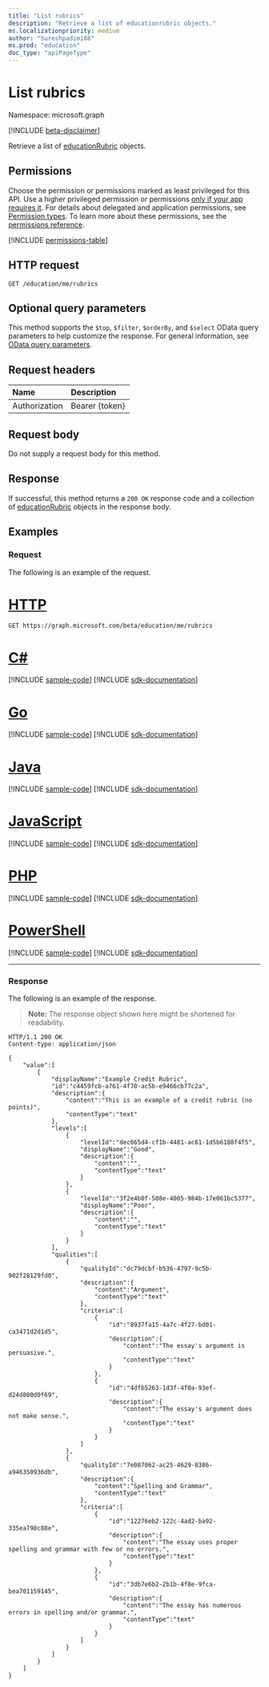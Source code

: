 ```yaml
---
title: "List rubrics"
description: "Retrieve a list of educationrubric objects."
ms.localizationpriority: medium
author: "Sureshpadimi88"
ms.prod: "education"
doc_type: "apiPageType"
---
```


# List rubrics

Namespace: microsoft.graph

[!INCLUDE [beta-disclaimer](../../includes/beta-disclaimer.md)]

Retrieve a list of [educationRubric](../resources/educationrubric.md) objects.

## Permissions

Choose the permission or permissions marked as least privileged for this API. Use a higher privileged permission or permissions [only if your app requires it](/graph/permissions-overview#best-practices-for-using-microsoft-graph-permissions). For details about delegated and application permissions, see [Permission types](/graph/permissions-overview#permission-types). To learn more about these permissions, see the [permissions reference](/graph/permissions-reference).

<!-- { "blockType": "permissions", "name": "educationuser_list_rubrics" } -->
[!INCLUDE [permissions-table](../includes/permissions/educationuser-list-rubrics-permissions.md)]

## HTTP request

<!-- { "blockType": "ignored" } -->

```http
GET /education/me/rubrics
```

## Optional query parameters

This method supports the `$top`, `$filter`, `$orderBy`, and `$select` OData query parameters to help customize the response. For general information, see [OData query parameters](/graph/query-parameters).

## Request headers

| Name      |Description|
|:----------|:----------|
| Authorization | Bearer {token} |

## Request body

Do not supply a request body for this method.

## Response

If successful, this method returns a `200 OK` response code and a collection of [educationRubric](../resources/educationrubric.md) objects in the response body.

## Examples

### Request

The following is an example of the request.

# [HTTP](#tab/http)
<!-- {
  "blockType": "request",
  "name": "get_rubrics"
}-->

```msgraph-interactive
GET https://graph.microsoft.com/beta/education/me/rubrics
```

# [C#](#tab/csharp)
[!INCLUDE [sample-code](../includes/snippets/csharp/get-rubrics-csharp-snippets.md)]
[!INCLUDE [sdk-documentation](../includes/snippets/snippets-sdk-documentation-link.md)]

# [Go](#tab/go)
[!INCLUDE [sample-code](../includes/snippets/go/get-rubrics-go-snippets.md)]
[!INCLUDE [sdk-documentation](../includes/snippets/snippets-sdk-documentation-link.md)]

# [Java](#tab/java)
[!INCLUDE [sample-code](../includes/snippets/java/get-rubrics-java-snippets.md)]
[!INCLUDE [sdk-documentation](../includes/snippets/snippets-sdk-documentation-link.md)]

# [JavaScript](#tab/javascript)
[!INCLUDE [sample-code](../includes/snippets/javascript/get-rubrics-javascript-snippets.md)]
[!INCLUDE [sdk-documentation](../includes/snippets/snippets-sdk-documentation-link.md)]

# [PHP](#tab/php)
[!INCLUDE [sample-code](../includes/snippets/php/get-rubrics-php-snippets.md)]
[!INCLUDE [sdk-documentation](../includes/snippets/snippets-sdk-documentation-link.md)]

# [PowerShell](#tab/powershell)
[!INCLUDE [sample-code](../includes/snippets/powershell/get-rubrics-powershell-snippets.md)]
[!INCLUDE [sdk-documentation](../includes/snippets/snippets-sdk-documentation-link.md)]

---

### Response

The following is an example of the response.

> **Note:** The response object shown here might be shortened for readability.

<!-- {
  "blockType": "response",
  "truncated": true,
  "@odata.type": "microsoft.graph.educationRubric",
  "isCollection": true
} -->

```http
HTTP/1.1 200 OK
Content-type: application/json

{
    "value":[
        {
            "displayName":"Example Credit Rubric",
            "id":"c4459fcb-a761-4f70-ac5b-e9466cb77c2a",
            "description":{
                "content":"This is an example of a credit rubric (no points)",
                "contentType":"text"
            },
            "levels":[
                {
                    "levelId":"dec665d4-cf1b-4481-ac61-1d5b6188f4f5",
                    "displayName":"Good",
                    "description":{
                        "content":"",
                        "contentType":"text"
                    }
                },
                {
                    "levelId":"3f2e4b0f-508e-4005-984b-17e061bc5377",
                    "displayName":"Poor",
                    "description":{
                        "content":"",
                        "contentType":"text"
                    }
                }
            ],
            "qualities":[
                {
                    "qualityId":"dc79dcbf-b536-4797-9c5b-902f28129fd0",
                    "description":{
                        "content":"Argument",
                        "contentType":"text"
                    },
                    "criteria":[
                        {
                            "id":"8937fa15-4a7c-4f27-bd01-ca3471d2d1d5",
                            "description":{
                                "content":"The essay's argument is persuasive.",
                                "contentType":"text"
                            }
                        },
                        {
                            "id":"4dfb5263-1d3f-4f0a-93ef-d24d800d0f69",
                            "description":{
                                "content":"The essay's argument does not make sense.",
                                "contentType":"text"
                            }
                        }
                    ]
                },
                {
                    "qualityId":"7e087062-ac25-4629-8386-a946350936db",
                    "description":{
                        "content":"Spelling and Grammar",
                        "contentType":"text"
                    },
                    "criteria":[
                        {
                            "id":"12276eb2-122c-4ad2-ba92-335ea798c88e",
                            "description":{
                                "content":"The essay uses proper spelling and grammar with few or no errors.",
                                "contentType":"text"
                            }
                        },
                        {
                            "id":"3db7e6b2-2b1b-4f8e-9fca-bea701159145",
                            "description":{
                                "content":"The essay has numerous errors in spelling and/or grammar.",
                                "contentType":"text"
                            }
                        }
                    ]
                }
            ]
        }
    ]
}
```

<!-- uuid: 16cd6b66-4b1a-43a1-adaf-3a886856ed98
2019-02-04 14:57:30 UTC -->
<!-- {
  "type": "#page.annotation",
  "description": "List rubrics",
  "keywords": "",
  "section": "documentation",
  "tocPath": ""
}-->


